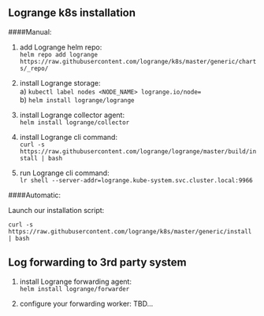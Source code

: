 ## Logrange k8s installation

####Manual:

1. add Logrange helm repo:<br/>
`helm repo add logrange https://raw.githubusercontent.com/logrange/k8s/master/generic/charts/_repo/`

2. install Logrange storage:<br/>
    a) `kubectl label nodes <NODE_NAME> logrange.io/node=`<br/>
    b) `helm install logrange/logrange`

3. install Logrange collector agent:<br/>
`helm install logrange/collector`

4. install Logrange cli command:<br/>
`curl -s https://raw.githubusercontent.com/logrange/logrange/master/build/install | bash`

5. run Logrange cli command:<br/>
`lr shell --server-addr=logrange.kube-system.svc.cluster.local:9966`

####Automatic:

Launch our installation script:

`curl -s https://raw.githubusercontent.com/logrange/k8s/master/generic/install | bash`

## Log forwarding to 3rd party system

1. install Logrange forwarding agent:<br/>
`helm install logrange/forwarder`

2. configure your forwarding worker: TBD...